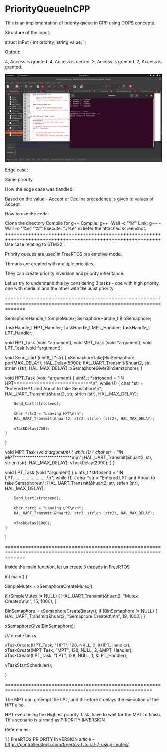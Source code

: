 # PriorityQueueInCPP
This is an implementation of priority queue in CPP using OOPS concepts.

Structure of the input:

struct InPut {
	int priority;
	string value;
};

Output:

4, Access is granted.
4, Access is denied.
3, Access is granted.
2, Access is granted.

![alt text](https://raw.githubusercontent.com/JuggernautPanda/PriorityQueueInCPP/main/Screenshot%20from%202021-06-24%2016-14-24.png)

Edge case:

Same priority 

How the edge case was handled:

Based on the value  - Accept or Decline
precedence is given to values of Accept.

How to use the code:

Clone the directory
Compile for g++ 
Compile: g++ -Wall -c "%f" 
Link: g++ -Wall -o "%e" "%f" 
Execute: "./%e" \n
Refer the attached screenshot. 
++++++++++++++++++++++++++++++++++++++++++++++++++++++++++++++++++++++++++++++++++++++++++++++++++++++++++++
Use case relating to STM32 :

Priority queues are used in FreeRTOS pre emptive mode.

Threads are created with multiple priorities.

They can create priority inversion and priority inheritance.

Let us try to understand this by considering 3 tasks - one with high priority, one with medium and the other with the least priority.

===================================================================================================================

SemaphoreHandle_t SimpleMutex;
SemaphoreHandle_t BinSemaphore;


TaskHandle_t HPT_Handler;
TaskHandle_t MPT_Handler;
TaskHandle_t LPT_Handler;


void HPT_Task (void *argument);
void MPT_Task (void *argument);
void LPT_Task (void *argument);


void Send_Uart (uint8_t *str)
{
	xSemaphoreTake(BinSemaphore, portMAX_DELAY);
	HAL_Delay(5000);
	HAL_UART_Transmit(&huart2, str, strlen (str), HAL_MAX_DELAY);
	xSemaphoreGive(BinSemaphore);
}

void HPT_Task (void *argument)
{
	uint8_t *strtosend = "IN HPT===========================\n";
	while (1)
	{
		char *str = "Entered HPT and About to take Semaphore\n";
		HAL_UART_Transmit(&huart2, str, strlen (str), HAL_MAX_DELAY);

		Send_Uart(strtosend);

		char *str2 = "Leaving HPT\n\n";
		HAL_UART_Transmit(&huart2, str2, strlen (str2), HAL_MAX_DELAY);

		vTaskDelay(750);
	}
}


void MPT_Task (void *argument)
{
	while (1)
	{
		char *str = "IN MPT****************************\n\n";
		HAL_UART_Transmit(&huart2, str, strlen (str), HAL_MAX_DELAY);
		vTaskDelay(2000);
	}
}

void LPT_Task (void *argument)
{
	uint8_t *strtosend = "IN LPT...........................\n";
	while (1)
	{
		char *str = "Entered LPT and About to take Semaphore\n";
		HAL_UART_Transmit(&huart2, str, strlen (str), HAL_MAX_DELAY);

		Send_Uart(strtosend);

		char *str2 = "Leaving LPT\n\n";
		HAL_UART_Transmit(&huart2, str2, strlen (str2), HAL_MAX_DELAY);

		vTaskDelay(1000);
	}
}

===================================================================================================================


Inside the main function, let us create 3 threads in FreeRTOS

int main()
{

SimpleMutex = xSemaphoreCreateMutex();

  if (SimpleMutex != NULL)
  {
	  HAL_UART_Transmit(&huart2, "Mutex Created\n\n", 15, 1000);
  }

  BinSemaphore = xSemaphoreCreateBinary();
  if (BinSemaphore != NULL)
  {
	  HAL_UART_Transmit(&huart2, "Semaphore Created\n\n", 19, 1000);
  }

  xSemaphoreGive(BinSemaphore);

  /// create tasks

  xTaskCreate(HPT_Task, "HPT", 128, NULL, 3, &HPT_Handler);
  xTaskCreate(MPT_Task, "MPT", 128, NULL, 2, &MPT_Handler);
  xTaskCreate(LPT_Task, "LPT", 128, NULL, 1, &LPT_Handler);

  vTaskStartScheduler();
  
  }
  
  =========================================================================================================
  
The MPT can preempt the LPT, and therefore it delays the execution of the HPT also.

HPT even being the Highest priority Task, have to wait for the MPT to finish. This scenario is termed as PRIORITY INVERSION

References:

1 ) FreeRTOS PRIORITY INVERSION article - https://controllerstech.com/freertos-tutorial-7-using-mutex/
